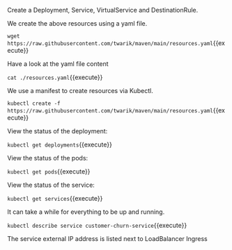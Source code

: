 Create a Deployment,  Service, VirtualService and DestinationRule.

We create the above resources using a yaml file.

`wget https://raw.githubusercontent.com/twarik/maven/main/resources.yaml`{{execute}}

Have a look at the yaml file content

`cat ./resources.yaml`{{execute}}

We use a manifest to create resources via Kubectl.

`kubectl create -f https://raw.githubusercontent.com/twarik/maven/main/resources.yaml`{{execute}}

View the status of the deployment:

`kubectl get deployments`{{execute}}

View the status of the pods:

`kubectl get pods`{{execute}}

View the status of the service:

`kubectl get services`{{execute}}

It can take a while for everything to be up and running.

`kubectl describe service customer-churn-service`{{execute}}

The service external IP address is listed next to LoadBalancer Ingress
